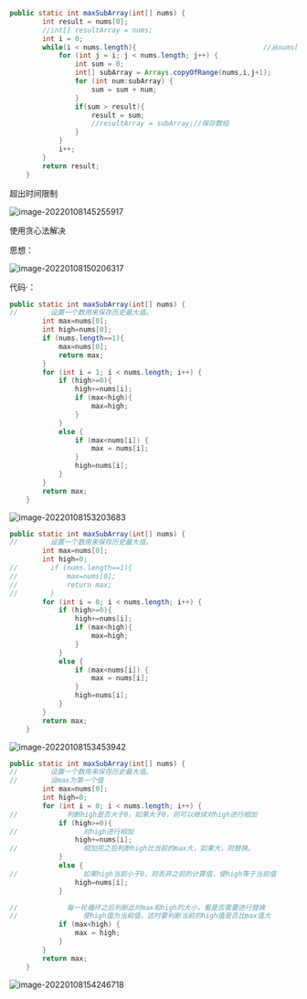```java
public static int maxSubArray(int[] nums) {
        int result = nums[0];
        //int[] resultArray = nums;
        int i = 0;
        while(i < nums.length){                               //从nums[i]到nums[nums.length-1]
            for (int j = i; j < nums.length; j++) {
                int sum = 0;
                int[] subArray = Arrays.copyOfRange(nums,i,j+1);
                for (int num:subArray) {
                    sum = sum + num;
                }
                if(sum > result){
                    result = sum;
                    //resultArray = subArray;//保存数组
                }
            }
            i++;
        }
        return result;
    }
```

超出时间限制

![image-20220108145255917](https://gitee.com/misteryliu/typora/raw/master/image/image-20220108145255917.png)

使用贪心法解决

思想：

![image-20220108150206317](https://gitee.com/misteryliu/typora/raw/master/image/image-20220108150206317.png)

代码·：

```java
public static int maxSubArray(int[] nums) {
//        设置一个数用来保存历史最大值。
        int max=nums[0];
        int high=nums[0];
        if (nums.length==1){
            max=nums[0];
            return max;
        }
        for (int i = 1; i < nums.length; i++) {
            if (high>=0){
                high+=nums[i];
                if (max<high){
                    max=high;
                }
            }
            else {
                if (max<nums[i]) {
                    max = nums[i];
                }
                high=nums[i];
            }
        }
        return max;
    }
```

![image-20220108153203683](https://gitee.com/misteryliu/typora/raw/master/image/image-20220108153203683.png)



```java
public static int maxSubArray(int[] nums) {
//        设置一个数用来保存历史最大值。
        int max=nums[0];
        int high=0;
//        if (nums.length==1){
//            max=nums[0];
//            return max;
//        }
        for (int i = 0; i < nums.length; i++) {
            if (high>=0){
                high+=nums[i];
                if (max<high){
                    max=high;
                }
            }
            else {
                if (max<nums[i]) {
                    max = nums[i];
                }
                high=nums[i];
            }
        }
        return max;
    }
```

![image-20220108153453942](https://gitee.com/misteryliu/typora/raw/master/image/image-20220108153453942.png)



```java
public static int maxSubArray(int[] nums) {
//        设置一个数用来保存历史最大值。
//        设max为第一个值
        int max=nums[0];
        int high=0;
        for (int i = 0; i < nums.length; i++) {
//            判断high是否大于0，如果大于0，则可以继续对high进行相加
            if (high>=0){
//                对high进行相加
                high+=nums[i];
//                相加完之后判断high比当前的max大，如果大，则替换。
            }
            else {
//                如果high当前小于0，则丢弃之前的计算值，使high等于当前值
                high=nums[i];
            }

//            每一轮循环之后判断此时max和high的大小，看是否需要进行替换
//                使high值为当前值，这时要判断当前的high值是否比max值大
            if (max<high) {
                max = high;
            }
        }
        return max;
    }
```



![image-20220108154246718](https://gitee.com/misteryliu/typora/raw/master/image/image-20220108154246718.png)
